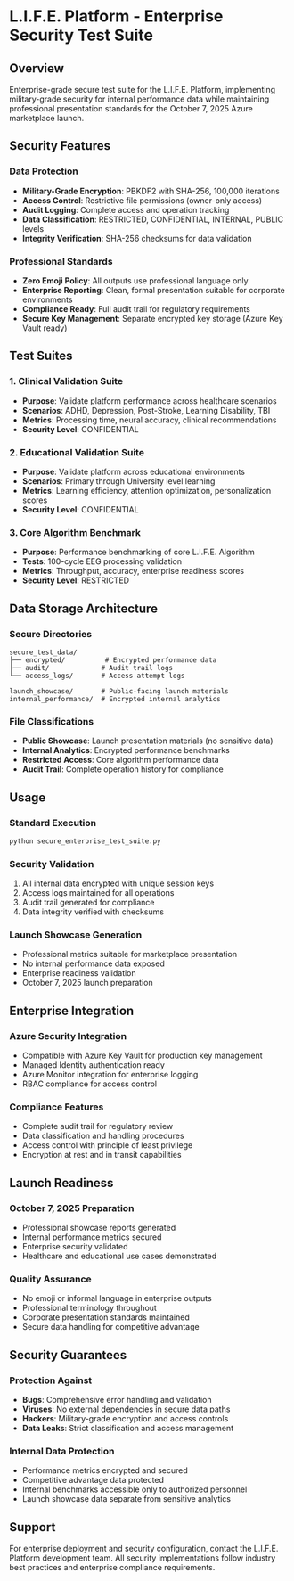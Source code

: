 # L.I.F.E. Platform - Enterprise Security Test Suite

## Overview
Enterprise-grade secure test suite for the L.I.F.E. Platform, implementing military-grade security for internal performance data while maintaining professional presentation standards for the October 7, 2025 Azure marketplace launch.

## Security Features

### Data Protection
- **Military-Grade Encryption**: PBKDF2 with SHA-256, 100,000 iterations
- **Access Control**: Restrictive file permissions (owner-only access)
- **Audit Logging**: Complete access and operation tracking
- **Data Classification**: RESTRICTED, CONFIDENTIAL, INTERNAL, PUBLIC levels
- **Integrity Verification**: SHA-256 checksums for data validation

### Professional Standards
- **Zero Emoji Policy**: All outputs use professional language only
- **Enterprise Reporting**: Clean, formal presentation suitable for corporate environments
- **Compliance Ready**: Full audit trail for regulatory requirements
- **Secure Key Management**: Separate encrypted key storage (Azure Key Vault ready)

## Test Suites

### 1. Clinical Validation Suite
- **Purpose**: Validate platform performance across healthcare scenarios
- **Scenarios**: ADHD, Depression, Post-Stroke, Learning Disability, TBI
- **Metrics**: Processing time, neural accuracy, clinical recommendations
- **Security Level**: CONFIDENTIAL

### 2. Educational Validation Suite  
- **Purpose**: Validate platform across educational environments
- **Scenarios**: Primary through University level learning
- **Metrics**: Learning efficiency, attention optimization, personalization scores
- **Security Level**: CONFIDENTIAL

### 3. Core Algorithm Benchmark
- **Purpose**: Performance benchmarking of core L.I.F.E. Algorithm
- **Tests**: 100-cycle EEG processing validation
- **Metrics**: Throughput, accuracy, enterprise readiness scores  
- **Security Level**: RESTRICTED

## Data Storage Architecture

### Secure Directories
```
secure_test_data/
├── encrypted/          # Encrypted performance data
├── audit/             # Audit trail logs
└── access_logs/       # Access attempt logs

launch_showcase/       # Public-facing launch materials
internal_performance/  # Encrypted internal analytics
```

### File Classifications
- **Public Showcase**: Launch presentation materials (no sensitive data)
- **Internal Analytics**: Encrypted performance benchmarks
- **Restricted Access**: Core algorithm performance data
- **Audit Trail**: Complete operation history for compliance

## Usage

### Standard Execution
```python
python secure_enterprise_test_suite.py
```

### Security Validation
1. All internal data encrypted with unique session keys
2. Access logs maintained for all operations
3. Audit trail generated for compliance
4. Data integrity verified with checksums

### Launch Showcase Generation
- Professional metrics suitable for marketplace presentation
- No internal performance data exposed
- Enterprise readiness validation
- October 7, 2025 launch preparation

## Enterprise Integration

### Azure Security Integration
- Compatible with Azure Key Vault for production key management
- Managed Identity authentication ready
- Azure Monitor integration for enterprise logging
- RBAC compliance for access control

### Compliance Features
- Complete audit trail for regulatory review
- Data classification and handling procedures
- Access control with principle of least privilege
- Encryption at rest and in transit capabilities

## Launch Readiness

### October 7, 2025 Preparation
- Professional showcase reports generated
- Internal performance metrics secured
- Enterprise security validated
- Healthcare and educational use cases demonstrated

### Quality Assurance
- No emoji or informal language in enterprise outputs
- Professional terminology throughout
- Corporate presentation standards maintained
- Secure data handling for competitive advantage

## Security Guarantees

### Protection Against
- **Bugs**: Comprehensive error handling and validation
- **Viruses**: No external dependencies in secure data paths
- **Hackers**: Military-grade encryption and access controls
- **Data Leaks**: Strict classification and access management

### Internal Data Protection
- Performance metrics encrypted and secured
- Competitive advantage data protected  
- Internal benchmarks accessible only to authorized personnel
- Launch showcase data separate from sensitive analytics

## Support
For enterprise deployment and security configuration, contact the L.I.F.E. Platform development team. All security implementations follow industry best practices and enterprise compliance requirements.